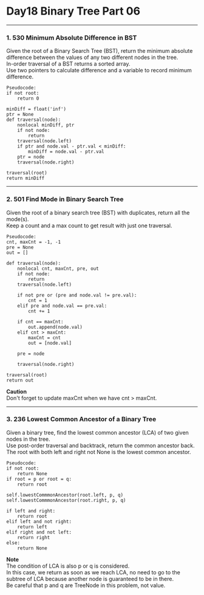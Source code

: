 # Day18 Binary Tree Part 06

---

### 1. 530 Minimum Absolute Difference in BST
Given the root of a Binary Search Tree (BST), return the minimum absolute difference between the values of any two different nodes in the tree.  
In-order traversal of a BST returns a sorted array.  
Use two pointers to calculate difference and a variable to record minimum difference.  

```
Pseudocode:
if not root:
    return 0

minDiff = float('inf')
ptr = None
def traversal(node):
    nonlocal minDiff, ptr
    if not node:
        return
    traversal(node.left)
    if ptr and node.val - ptr.val < minDiff:
        minDiff = node.val - ptr.val
    ptr = node
    traversal(node.right)

traversal(root)
return minDiff
```

---

### 2. 501 Find Mode in Binary Search Tree
Given the root of a binary search tree (BST) with duplicates, return all the mode(s).  
Keep a count and a max count to get result with just one traversal.  

```
Pseudocode:
cnt, maxCnt = -1, -1
pre = None
out = []

def traversal(node):
    nonlocal cnt, maxCnt, pre, out
    if not node:
        return
    traversal(node.left)

    if not pre or (pre and node.val != pre.val):
        cnt = 1
    elif pre and node.val == pre.val:
        cnt += 1
    
    if cnt == maxCnt:
        out.append(node.val)
    elif cnt > maxCnt:
        maxCnt = cnt
        out = [node.val]
    
    pre = node

    traversal(node.right)

traversal(root)
return out
```
**Caution**  
Don't forget to update maxCnt when we have cnt > maxCnt.  

---

### 3. 236 Lowest Common Ancestor of a Binary Tree
Given a binary tree, find the lowest common ancestor (LCA) of two given nodes in the tree.  
Use post-order traversal and backtrack, return the common ancestor back.  
The root with both left and right not None is the lowest common ancestor.  

```
Pseudocode:
if not root:
    return None
if root = p or root = q:
    return root

self.lowestCommmonAncestor(root.left, p, q)
self.lowestCommmonAncestor(root.right, p, q)

if left and right:
    return root
elif left and not right:
    return left
elif right and not left:
    return right
else:
    return None
```
**Note**  
The condition of LCA is also p or q is considered.  
In this case, we return as soon as we reach LCA, no need to go to the subtree of LCA because another node is guaranteed to be in there.  
Be careful that p and q are TreeNode in this problem, not value.  
